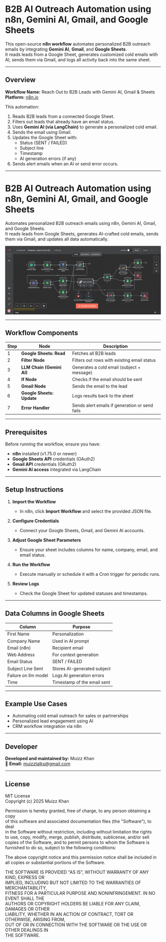 # B2B AI Outreach Automation using n8n, Gemini AI, Gmail, and Google Sheets

This open-source **n8n workflow** automates personalized B2B outreach emails by integrating **Gemini AI**, **Gmail**, and **Google Sheets**.  
It reads leads from a Google Sheet, generates customized cold emails with AI, sends them via Gmail, and logs all activity back into the same sheet.

---

## Overview

**Workflow Name:** Reach Out to B2B Leads with Gemini AI, Gmail & Sheets  
**Platform:** [n8n.io](https://n8n.io)

This automation:
1. Reads B2B leads from a connected Google Sheet.  
2. Filters out leads that already have an email status.  
3. Uses **Gemini AI (via LangChain)** to generate a personalized cold email.  
4. Sends the email using Gmail.  
5. Updates the Google Sheet with:
   - Status (SENT / FAILED)
   - Subject line
   - Timestamp
   - AI generation errors (if any)
6. Sends alert emails when an AI or send error occurs.

---

# B2B AI Outreach Automation using n8n, Gemini AI, Gmail, and Google Sheets

Automates personalized B2B outreach emails using n8n, Gemini AI, Gmail, and Google Sheets.  
It reads leads from Google Sheets, generates AI-crafted cold emails, sends them via Gmail, and updates all data automatically.

![Workflow Overview](./Workflow.JPG)

---

## Workflow Components

| Step | Node | Description |
|------|------|--------------|
| 1 | **Google Sheets: Read** | Fetches all B2B leads |
| 2 | **Filter Node** | Filters out rows with existing email status |
| 3 | **LLM Chain (Gemini AI)** | Generates a cold email (subject + message) |
| 4 | **If Node** | Checks if the email should be sent |
| 5 | **Gmail Node** | Sends the email to the lead |
| 6 | **Google Sheets: Update** | Logs results back to the sheet |
| 7 | **Error Handler** | Sends alert emails if generation or send fails |

---

## Prerequisites

Before running the workflow, ensure you have:
- **n8n** installed (v1.75.0 or newer)
- **Google Sheets API** credentials (OAuth2)
- **Gmail API** credentials (OAuth2)
- **Gemini AI access** integrated via LangChain

---

## Setup Instructions

1. **Import the Workflow**
   - In n8n, click **Import Workflow** and select the provided JSON file.

2. **Configure Credentials**
   - Connect your Google Sheets, Gmail, and Gemini AI accounts.

3. **Adjust Google Sheet Parameters**
   - Ensure your sheet includes columns for name, company, email, and email status.

4. **Run the Workflow**
   - Execute manually or schedule it with a Cron trigger for periodic runs.

5. **Review Logs**
   - Check the Google Sheet for updated statuses and timestamps.

---

## Data Columns in Google Sheets

| Column | Purpose |
|--------|----------|
| First Name | Personalization |
| Company Name | Used in AI prompt |
| Email (n8n) | Recipient email |
| Web Address | For context generation |
| Email Status | SENT / FAILED |
| Subject Line Sent | Stores AI-generated subject |
| Failure on llm model | Logs AI generation errors |
| Time | Timestamp of the email sent |

---

## Example Use Cases

- Automating cold email outreach for sales or partnerships  
- Personalized lead engagement using AI  
- CRM workflow integration via n8n  

---

## Developer

**Developed and maintained by:** Muizz Khan  
📧 **Email:** [muizztalks@gmail.com](mailto:muizztalks@gmail.com)

---

## License

MIT License  
Copyright (c) 2025 Muizz Khan  

Permission is hereby granted, free of charge, to any person obtaining a copy  
of this software and associated documentation files (the "Software"), to deal  
in the Software without restriction, including without limitation the rights  
to use, copy, modify, merge, publish, distribute, sublicense, and/or sell  
copies of the Software, and to permit persons to whom the Software is  
furnished to do so, subject to the following conditions:

The above copyright notice and this permission notice shall be included in  
all copies or substantial portions of the Software.

THE SOFTWARE IS PROVIDED "AS IS", WITHOUT WARRANTY OF ANY KIND, EXPRESS OR  
IMPLIED, INCLUDING BUT NOT LIMITED TO THE WARRANTIES OF MERCHANTABILITY,  
FITNESS FOR A PARTICULAR PURPOSE AND NONINFRINGEMENT. IN NO EVENT SHALL THE  
AUTHORS OR COPYRIGHT HOLDERS BE LIABLE FOR ANY CLAIM, DAMAGES OR OTHER  
LIABILITY, WHETHER IN AN ACTION OF CONTRACT, TORT OR OTHERWISE, ARISING FROM,  
OUT OF OR IN CONNECTION WITH THE SOFTWARE OR THE USE OR OTHER DEALINGS IN  
THE SOFTWARE.
